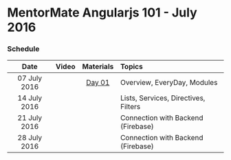# MentorMate Angularjs 101 - July 2016

### Schedule

| Date        | Video     | Materials| Topics       |
|:-----------:|:----------|:-----------:|:-------------|
|07 July 2016||[Day 01](Day01\Overview.md)|Overview, EveryDay, Modules|
|14 July 2016|||Lists, Services, Directives, Filters|
|21 July 2016|||Connection with Backend (Firebase)|
|28 July 2016|||Connection with Backend (Firebase)|
